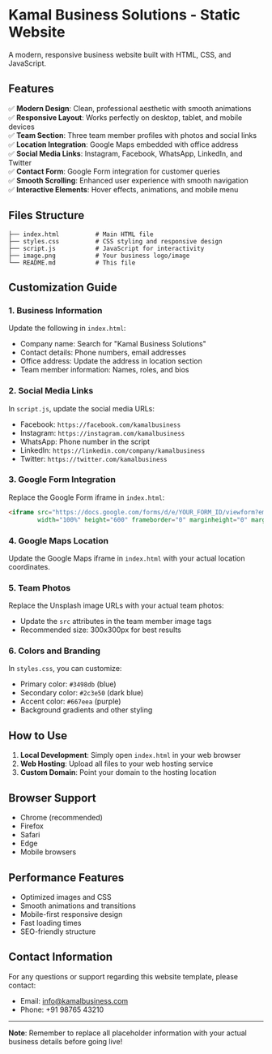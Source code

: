 # Kamal Business Solutions - Static Website

A modern, responsive business website built with HTML, CSS, and JavaScript.

## Features

✅ **Modern Design**: Clean, professional aesthetic with smooth animations  
✅ **Responsive Layout**: Works perfectly on desktop, tablet, and mobile devices  
✅ **Team Section**: Three team member profiles with photos and social links  
✅ **Location Integration**: Google Maps embedded with office address  
✅ **Social Media Links**: Instagram, Facebook, WhatsApp, LinkedIn, and Twitter  
✅ **Contact Form**: Google Form integration for customer queries  
✅ **Smooth Scrolling**: Enhanced user experience with smooth navigation  
✅ **Interactive Elements**: Hover effects, animations, and mobile menu  

## Files Structure

```
├── index.html          # Main HTML file
├── styles.css          # CSS styling and responsive design
├── script.js           # JavaScript for interactivity
├── image.png           # Your business logo/image
└── README.md           # This file
```

## Customization Guide

### 1. Business Information
Update the following in `index.html`:
- Company name: Search for "Kamal Business Solutions"
- Contact details: Phone numbers, email addresses
- Office address: Update the address in location section
- Team member information: Names, roles, and bios

### 2. Social Media Links
In `script.js`, update the social media URLs:
- Facebook: `https://facebook.com/kamalbusiness`
- Instagram: `https://instagram.com/kamalbusiness`
- WhatsApp: Phone number in the script
- LinkedIn: `https://linkedin.com/company/kamalbusiness`
- Twitter: `https://twitter.com/kamalbusiness`

### 3. Google Form Integration
Replace the Google Form iframe in `index.html`:
```html
<iframe src="https://docs.google.com/forms/d/e/YOUR_FORM_ID/viewform?embedded=true" 
        width="100%" height="600" frameborder="0" marginheight="0" marginwidth="0">
```

### 4. Google Maps Location
Update the Google Maps iframe in `index.html` with your actual location coordinates.

### 5. Team Photos
Replace the Unsplash image URLs with your actual team photos:
- Update the `src` attributes in the team member image tags
- Recommended size: 300x300px for best results

### 6. Colors and Branding
In `styles.css`, you can customize:
- Primary color: `#3498db` (blue)
- Secondary color: `#2c3e50` (dark blue)
- Accent color: `#667eea` (purple)
- Background gradients and other styling

## How to Use

1. **Local Development**: Simply open `index.html` in your web browser
2. **Web Hosting**: Upload all files to your web hosting service
3. **Custom Domain**: Point your domain to the hosting location

## Browser Support

- Chrome (recommended)
- Firefox
- Safari
- Edge
- Mobile browsers

## Performance Features

- Optimized images and CSS
- Smooth animations and transitions
- Mobile-first responsive design
- Fast loading times
- SEO-friendly structure

## Contact Information

For any questions or support regarding this website template, please contact:
- Email: info@kamalbusiness.com
- Phone: +91 98765 43210

---

**Note**: Remember to replace all placeholder information with your actual business details before going live!
